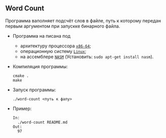 Word Count
----
Программа ваполняет подсчёт слов в файле, путь к которому передан первым аргументом при запускке бинарного файла.

* Программа на писана под 
  * архитектуру процессора [`x86-64`](https://www.felixcloutier.com/x86/);
  * операционную систему [`Linux`](https://www.kernel.org/doc/);
  * на ассемблере [`NASM`](https://www.nasm.us/doc/) (Установить: `sudo apt-get install nasm`).

* Компиляция программы:
  ```
  cmake .
  make
  ```

* Запуск программы:
  ```
  ./word-count <путь к фалу>
  ```
* Пример:
  ```
  In:
    ./word-count README.md
  Out:
    97
  ```
